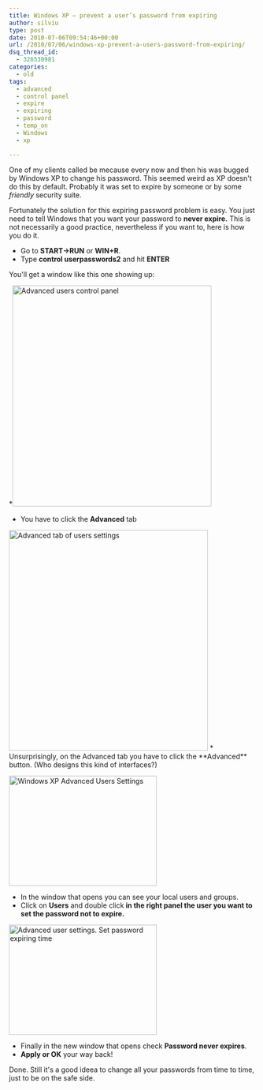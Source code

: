 ```yaml
---
title: Windows XP – prevent a user’s password from expiring
author: silviu
type: post
date: 2010-07-06T09:54:46+00:00
url: /2010/07/06/windows-xp-prevent-a-users-password-from-expiring/
dsq_thread_id:
  - 326530981
categories:
  - old
tags:
  - advanced
  - control panel
  - expire
  - expiring
  - password
  - temp_on
  - Windows
  - xp

---
```

One of my clients called be mecause every now and then his was bugged by Windows XP to change his password. This seemed weird as XP doesn't do this by default. Probably it was set to expire by someone or by some _friendly_ security suite.

Fortunately the solution for this expiring password problem is easy. You just need to tell Windows that you want your password to **never expire.** This is not necessarily a good practice, nevertheless if you want to, here is how you do it.

  * Go to **START->RUN** or **WIN+R**.
  * Type **control userpasswords2** and hit **ENTER**

You'll get a window like this one showing up:

  *<img decoding="async" loading="lazy" class="aligncenter size-full wp-image-1028" title="xp_user_accounts2" src="http://blog.silviuvulcan.ro/wp-content/uploads/sites/2/2010/07/xp_user_accounts2.jpg" alt="Advanced users control panel" width="404" height="448" />
  * You have to click the **Advanced** tab

<img decoding="async" loading="lazy" class="aligncenter size-full wp-image-1029" title="xp_user_accounts2_advanced" src="http://blog.silviuvulcan.ro/wp-content/uploads/sites/2/2010/07/xp_user_accounts2_advanced.jpg" alt="Advanced tab of users settings" width="404" height="447" />
  * Unsurprisingly, on the Advanced tab you have to click the **Advanced** button. (Who designs this kind of interfaces?)

[<img decoding="async" loading="lazy" class="aligncenter wp-image-1030 size-medium" title="xp_user_accounts_edit_user" src="http://blog.silviuvulcan.ro/wp-content/uploads/sites/2/2010/07/xp_user_accounts_edit_user-300x223.jpg" alt="Windows XP Advanced Users Settings" width="300" height="223" />][1]

  * In the window that opens you can see your local users and groups.
  * Click on **Users** and double click **in the right panel the user you want to set the password not to expire.**

[<img decoding="async" loading="lazy" class="aligncenter size-medium wp-image-1031" title="xp_user_accounts_edit_user_expire_password" src="http://blog.silviuvulcan.ro/wp-content/uploads/sites/2/2010/07/xp_user_accounts_edit_user_expire_password-300x223.jpg" alt="Advanced user settings. Set password expiring time" width="300" height="223" />][2]

  * Finally in the new window that opens check **Password never expires**.
  * **Apply or OK** your way back!

Done. Still it's a good ideea to change all your passwords from time to time, just to be on the safe side.

 [1]: http://blog.silviuvulcan.ro/wp-content/uploads/sites/2/2010/07/xp_user_accounts_edit_user.jpg
 [2]: http://blog.silviuvulcan.ro/wp-content/uploads/sites/2/2010/07/xp_user_accounts_edit_user_expire_password.jpg